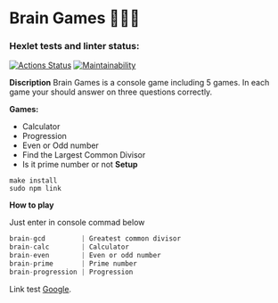 # Brain Games 🎲🎲🎲
### Hexlet tests and linter status:
[![Actions Status](https://github.com/tigp/frontend-project-lvl1/workflows/hexlet-check/badge.svg)](https://github.com/tigp/frontend-project-lvl1/actions)
[![Maintainability](https://api.codeclimate.com/v1/badges/a99a88d28ad37a79dbf6/maintainability)](https://codeclimate.com/github/codeclimate/codeclimate/maintainability)

**Discription**
Brain Games is a console game including 5 games. In each game your should answer on three questions correctly.

**Games:**
- Calculator
- Progression
- Even or Odd number
- Find the Largest Common Divisor
- Is it prime number or not
**Setup**

```
make install
sudo npm link
```
**How to play**

Just enter in console commad below
```javascript
brain-gcd         | Greatest common divisor
brain-calc        | Calculator
brain-even        | Even or odd number
brain-prime       | Prime number
brain-progression | Progression
```

Link test [Google](https://www.google.com "The worst privacy").
